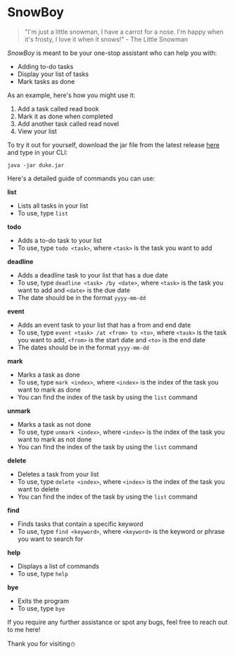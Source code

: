 # **SnowBoy**
>"I'm just a little snowman, I have a carrot for a nose. I'm happy when it's frosty, I love it when it snows!" - The Little Snowman

_SnowBoy_ is meant to be your one-stop assistant who can help you with:
- Adding to-do tasks
- Display your list of tasks
- Mark tasks as done

As an example, here's how you might use it:
1. Add a task called read book
2. Mark it as done when completed
3. Add another task called read novel
4. View your list

To try it out for yourself, download the jar file from the latest release [here](https://github.com/soons1/ip/releases) and type in your CLI:
```
java -jar duke.jar
```

Here's a detailed guide of commands you can use:

**list**
- Lists all tasks in your list
- To use, type `list`

**todo**
- Adds a to-do task to your list
- To use, type `todo <task>`, where `<task>` is the task you want to add

**deadline**
- Adds a deadline task to your list that has a due date
- To use, type `deadline <task> /by <date>`, where `<task>` is the task you want to add and `<date>` is the due date
- The date should be in the format `yyyy-mm-dd`

**event**
- Adds an event task to your list that has a from and end date
- To use, type `event <task> /at <from> to <to>`, where `<task>` is the task you want to add, `<from>` is the start date and `<to>` is the end date
- The dates should be in the format `yyyy-mm-dd`

**mark**
- Marks a task as done
- To use, type `mark <index>`, where `<index>` is the index of the task you want to mark as done
- You can find the index of the task by using the `list` command

**unmark**
- Marks a task as not done
- To use, type `unmark <index>`, where `<index>` is the index of the task you want to mark as not done
- You can find the index of the task by using the `list` command

**delete**
- Deletes a task from your list
- To use, type `delete <index>`, where `<index>` is the index of the task you want to delete
- You can find the index of the task by using the `list` command

**find**
- Finds tasks that contain a specific keyword
- To use, type `find <keyword>`, where `<keyword>` is the keyword or phrase you want to search for

**help**
- Displays a list of commands
- To use, type `help`

**bye**
- Exits the program
- To use, type `bye`

If you require any further assistance or spot any bugs, feel free to reach out to me here!

Thank you for visiting⛄ 